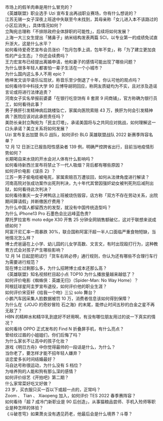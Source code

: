 市场上的假羊肉串是用什么冒充的？  
《英雄联盟》职业选手 Uzi 宣布复出再战职业赛场，你有什么想说的？  
江苏无锡一女子深夜上班途中失联至今未找到，其母亲称「女儿进入本不该路过的小区后消失」，具体情况如何？  
立陶宛总理称「不排除政府全体辞职的可能性」，后续将如何发展？  
上海一大三女生提出「猪鼻子」纳米结构发表两篇 SCI，以专业第一的成绩免试直升浙大，这是什么水平？  
如何看待爱奇艺宣布会员涨价「包月包季上调，包年不变」，称「为了建立更加良性的产业生态」？你还会续费吗？  
王力宏宣布已经提出离婚申请，他和妻子的感情可能出现了哪些问题？  
为什么很多年轻人都害怕一辈子生活在一个小城市？  
为什么国内这么多人不用 epic？  
杨坤发文谈华语乐坛现状，称音乐至少倒退了十年，你认可他的观点吗？  
如何看待华中科技大学 90 后博导胡玥回应，称网友质疑均为不实，且对涉及造谣言论或将进行法律追责？  
河南女子实名举报前婆婆「在银行吃空饷有 8 套房 9 间商铺」，官方称确为银行员工，如何看待此事？  
男子换肝引发精神病后跳楼坠亡，家属向医院索赔 43 万，换肝为何会引发精神病？医院应该对此承担责任吗？  
美防长亲封立陶宛为「民主灯塔」，承诺美国将与之共同应对挑战，如何理解这一口头承诺？美立关系将如何发展？  
Uzi 宣布复出加盟 BLG 战队，如何评价 BLG 英雄联盟战队 2022 新赛季阵容名单？  
12 月 12 日浙江已报告阳性感染者 139 例，明确严控跨省出行，目前当地疫情形势如何？  
长期喝自来水烧的开水会对人体有什么影响吗？  
如何看待新西兰宣布将禁止下一代人吸烟？背后都有哪些原因？  
如何评价电影《误杀 2》？  
江苏一男子偷电缆被电死，家属索赔百万遭驳回，如何从法律角度进行解读？  
河南高院对张成功案作出死刑判决，九十年代其曾因强奸幼女被判死刑后减刑出狱，如何看待此次判决？  
如何看待重庆一女子烤鸭店上班被烧伤毁容，店方称「双方不存在劳动关系，出院期间算请假」并断缴医疗费用？  
为什么中国人都留西方的发型，就没有中国传统造型吗？  
为什么 iPhone13 Pro 石墨色会比远峰蓝色贵?  
摩托罗拉宣布 moto edge X30 开售 25 分钟全网销售额破亿，这对于联想来说成绩如何？  
阿富汗尼汇率一周暴跌 30%，联合国称阿富汗超一半人口面临严重食物短缺，当地情况怎么样？  
博士虎爸逼在上小学、幼儿园的儿女学高数、文言文，有时出现殴打行为，这种教育方式会对孩子产生哪些影响？  
12 月 14 日起昆明试行「货车右转必停」通行规则，你认为还有哪些不合理行车行为需要进行规范？  
现在博士过剩那么多，为什么招聘博士成本还那么高？  
《英雄联盟》知名视频栏目起小点 TOP10 为什么播放量越来越低了？  
如何评价电影《蜘蛛侠：英雄无归》（Spider-Man: No Way Home）？  
阿根廷球星阿圭罗宣布退役，如何评价他的职业生涯？  
如何评价宋亚轩《给我一个吻》三公 solo 舞台？  
小鹏汽车因采集人脸数据被罚 10 万，消费者信息该如何得到保障？  
为什么在《JOJO 的奇妙冒险 石之海》的末尾，能停止时间五秒的白金之星不再无敌了？  
HBN 的精粹水和精华乳到底好不好用啊，有没有哪位朋友用过的说一下真实的情况？  
如何看待 OPPO 正式发布的 Find N 折叠屏手机，有什么亮点？  
曾经纹过眉的小姐姐们，你们后悔了吗？  
为什么家长不让高中的孩子化妆？  
游戏《明日方舟》中你觉得最帅的一段话是什么，为什么？  
当你老了，要怎样才能不招年轻人嫌弃？  
谈恋爱多长时间结婚最好？  
马自达号称很运动，为什么没有 S 档位？  
为啥养狗的人能和狗有那么深的感情？  
如何评价综艺《开拍吧》第二期？  
什么家常菜好吃又好做？  
23 岁，买衣服只买一百以下或超一点的，正常吗？  
Zoom 、 Tian 、 Xiaopeng 加入，如何评价 TES 2022 春季赛阵容？  
如何看待「超 7 成冷门新职业是 90 后创造」，从事猫粮品尝师、手机入殓师等职业是种怎样的体验？  
《斗破苍穹》如果萧炎没有遇见药老，他最后会是什么境界？斗尊？  
